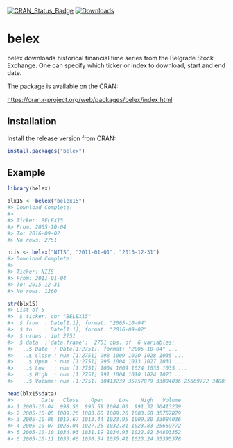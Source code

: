 
<!-- README.md is generated from README.Rmd. Please edit that file -->
[![CRAN_Status_Badge](http://www.r-pkg.org/badges/version/belex)](http://cran.r-project.org/web/packages/belex)
[![Downloads](http://cranlogs.r-pkg.org/badges/belex)](http://cran.rstudio.com/package=belex)

belex
=====

belex downloads historical financial time series from the Belgrade Stock Exchange. One can specify which ticker or index to download, start and end date.

The package is available on the CRAN:

<https://cran.r-project.org/web/packages/belex/index.html>

Installation
------------

Install the release version from CRAN:

``` r
install.packages("belex")
```

Example
-------

``` r
library(belex)

blx15 <- belex("belex15")
#> Download Complete!
#> 
#> Ticker: BELEX15 
#> From: 2005-10-04 
#> To: 2016-09-02 
#> No rows: 2751

niis <- belex("NIIS", "2011-01-01", "2015-12-31")
#> Download Complete!
#> 
#> Ticker: NIIS 
#> From: 2011-01-04 
#> To: 2015-12-31 
#> No rows: 1260
```

``` r
str(blx15)
#> List of 5
#>  $ ticker: chr "BELEX15"
#>  $ from  : Date[1:1], format: "2005-10-04"
#>  $ to    : Date[1:1], format: "2016-09-02"
#>  $ nrows : int 2751
#>  $ data  :'data.frame':  2751 obs. of  6 variables:
#>   ..$ Date  : Date[1:2751], format: "2005-10-04" ...
#>   ..$ Close : num [1:2751] 998 1009 1020 1028 1035 ...
#>   ..$ Open  : num [1:2751] 996 1004 1013 1027 1031 ...
#>   ..$ Low   : num [1:2751] 1004 1009 1024 1033 1035 ...
#>   ..$ High  : num [1:2751] 991 1004 1010 1024 1023 ...
#>   ..$ Volume: num [1:2751] 30413239 35757879 33084036 25669772 34803352 ...
```

``` r
head(blx15$data)
#>         Date   Close    Open     Low    High   Volume
#> 1 2005-10-04  998.50  995.59 1004.00  991.32 30413239
#> 2 2005-10-05 1009.26 1003.60 1009.26 1003.58 35757879
#> 3 2005-10-06 1019.67 1013.44 1023.95 1009.80 33084036
#> 4 2005-10-07 1028.04 1027.25 1032.81 1023.83 25669772
#> 5 2005-10-10 1034.93 1031.19 1034.93 1022.82 34803352
#> 6 2005-10-11 1033.66 1030.54 1035.41 1023.24 35395378
```
